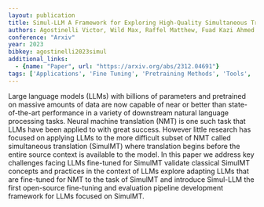 ```yaml
---
layout: publication
title: Simul-LLM A Framework for Exploring High-Quality Simultaneous Translation with Large Language Models
authors: Agostinelli Victor, Wild Max, Raffel Matthew, Fuad Kazi Ahmed Asif, Chen Lizhong
conference: "Arxiv"
year: 2023
bibkey: agostinelli2023simul
additional_links:
  - {name: "Paper", url: "https://arxiv.org/abs/2312.04691"}
tags: ['Applications', 'Fine Tuning', 'Pretraining Methods', 'Tools', 'Training Techniques']
---
```

Large language models (LLMs) with billions of parameters and pretrained on massive amounts of data are now capable of near or better than state-of-the-art performance in a variety of downstream natural language processing tasks. Neural machine translation (NMT) is one such task that LLMs have been applied to with great success. However little research has focused on applying LLMs to the more difficult subset of NMT called simultaneous translation (SimulMT) where translation begins before the entire source context is available to the model. In this paper we address key challenges facing LLMs fine-tuned for SimulMT validate classical SimulMT concepts and practices in the context of LLMs explore adapting LLMs that are fine-tuned for NMT to the task of SimulMT and introduce Simul-LLM the first open-source fine-tuning and evaluation pipeline development framework for LLMs focused on SimulMT.

